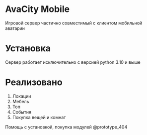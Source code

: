 # AvaCity Mobile
Игровой сервер частично совместимый с клиентом мобильной аватарии

# Установка
Сервер работает исключительно с версией python 3.10 и выше

# Реализовано
1) Локации
2) Мебель
3) Топ
4) События
6) Покупка вещей и комнат

Помощь с установкой, покупка модулей @prototype_404
